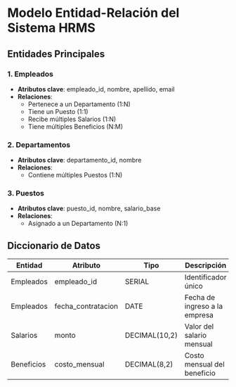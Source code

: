 # Modelo Entidad-Relación del Sistema HRMS

## Entidades Principales

### 1. Empleados
- **Atributos clave**: empleado_id, nombre, apellido, email
- **Relaciones**:
  - Pertenece a un Departamento (1:N)
  - Tiene un Puesto (1:1)
  - Recibe múltiples Salarios (1:N)
  - Tiene múltiples Beneficios (N:M)

### 2. Departamentos
- **Atributos clave**: departamento_id, nombre
- **Relaciones**:
  - Contiene múltiples Puestos (1:N)

### 3. Puestos
- **Atributos clave**: puesto_id, nombre, salario_base
- **Relaciones**:
  - Asignado a un Departamento (N:1)

## Diccionario de Datos

| Entidad       | Atributo          | Tipo         | Descripción                     |
|---------------|-------------------|--------------|---------------------------------|
| Empleados     | empleado_id       | SERIAL       | Identificador único            |
| Empleados     | fecha_contratacion| DATE         | Fecha de ingreso a la empresa  |
| Salarios      | monto             | DECIMAL(10,2)| Valor del salario mensual      |
| Beneficios    | costo_mensual     | DECIMAL(8,2) | Costo mensual del beneficio    |
